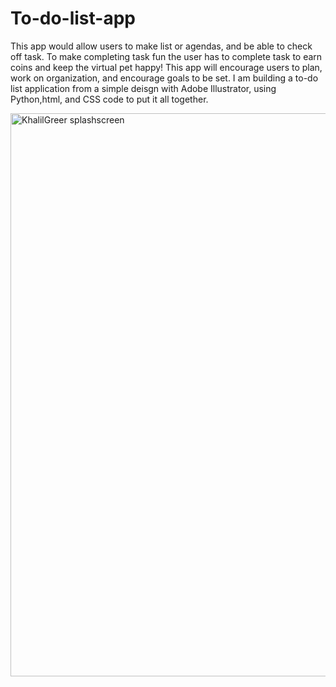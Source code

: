 # To-do-list-app
This app would allow users to make list or agendas, and be able to check off task. To make completing task fun the user has to complete task to earn coins and keep the virtual pet happy! This app will encourage users to plan, work on organization, and encourage goals to be set.
I am building a to-do list application from a simple deisgn with Adobe Illustrator, using Python,html, and CSS code to put it all together.

<img width="901" alt="KhalilGreer splashscreen" src="https://user-images.githubusercontent.com/111455897/204932668-7cd7102f-9a23-408a-8054-1ccf194fadd0.png">
